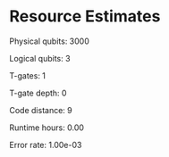 # Resource Estimates

Physical qubits: 3000

Logical qubits: 3

T-gates: 1

T-gate depth: 0

Code distance: 9

Runtime hours: 0.00

Error rate: 1.00e-03

